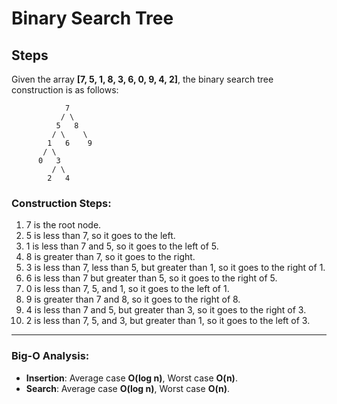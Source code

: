 # Binary Search Tree

## Steps

Given the array **[7, 5, 1, 8, 3, 6, 0, 9, 4, 2]**, the binary search tree construction is as follows:

```
            7
           / \
          5   8
         / \    \
        1   6    9
       / \
      0   3
         / \
        2   4
```

### Construction Steps:

1. 7 is the root node.
2. 5 is less than 7, so it goes to the left.
3. 1 is less than 7 and 5, so it goes to the left of 5.
4. 8 is greater than 7, so it goes to the right.
5. 3 is less than 7, less than 5, but greater than 1, so it goes to the right of 1.
6. 6 is less than 7 but greater than 5, so it goes to the right of 5.
7. 0 is less than 7, 5, and 1, so it goes to the left of 1.
8. 9 is greater than 7 and 8, so it goes to the right of 8.
9. 4 is less than 7 and 5, but greater than 3, so it goes to the right of 3.
10. 2 is less than 7, 5, and 3, but greater than 1, so it goes to the left of 3.

---

### Big-O Analysis:

- **Insertion**: Average case **O(log n)**, Worst case **O(n)**.
- **Search**: Average case **O(log n)**, Worst case **O(n)**.
